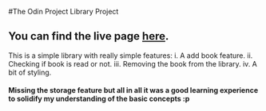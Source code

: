 #The Odin Project Library Project

## You can find the live page [here](https://its-sythe.github.io/library-odin/).

This is a simple library with really simple features:
  i. A add book feature.
  ii. Checking if book is read or not.
  iii. Removing the book from the library.
  iv. A bit of styling.

#### Missing the storage feature but all in all it was a good learning experience to solidify my understanding of the basic concepts :p

